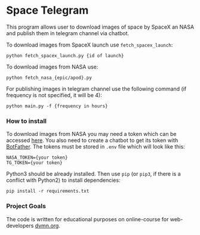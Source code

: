# Space Telegram

This program allows user to download images of space by SpaceX an NASA and publish them in
telegram channel via chatbot.

To download images from SpaceX launch use `fetch_spacex_launch`:
```
python fetch_spacex_launch.py {id of launch}
```
To download images from NASA use:
```
python fetch_nasa_{epic/apod}.py
```
For publishing images in telegram channel use the following command (if frequency is not specified, it will be 4):
```
python main.py -f {frequency in hours}
```

### How to install

To download images from NASA you may need a token which can be accessed [here](https://api.nasa.gov/). You also
need to create a chatbot to get its token with [BotFather](https://telegram.me/BotFather). The tokens must be stored in `.env`
file which will look like this:
```
NASA_TOKEN={your token}
TG_TOKEN={your token}
```

Python3 should be already installed. 
Then use `pip` (or `pip3`, if there is a conflict with Python2) to install dependencies:
```
pip install -r requirements.txt
```

### Project Goals

The code is written for educational purposes on online-course for web-developers [dvmn.org](https://dvmn.org/).